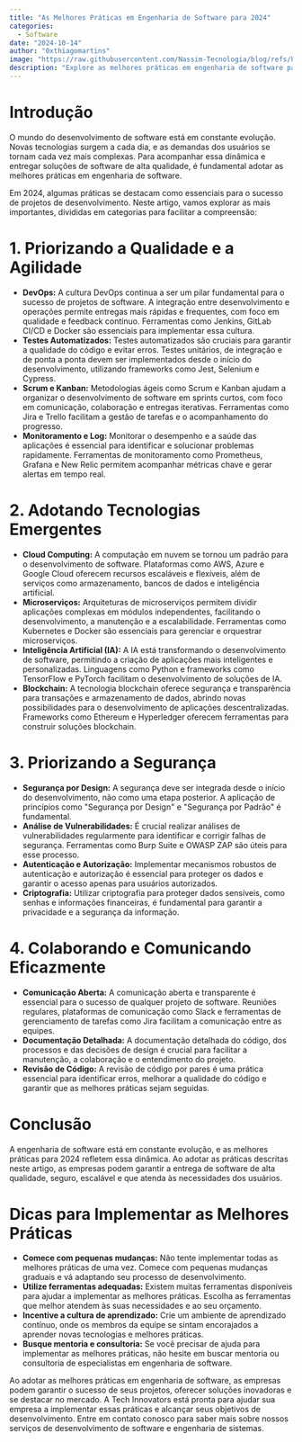```yaml
---
title: "As Melhores Práticas em Engenharia de Software para 2024"
categories: 
  - Software
date: "2024-10-14"
author: "0xthiagomartins"
image: "https://raw.githubusercontent.com/Nassim-Tecnologia/blog/refs/heads/main/assets/posts/praticas-engenharia-software/melhores-praticas.jpeg"
description: "Explore as melhores práticas em engenharia de software para 2024, incluindo DevSecOps, desenvolvimento ágil, microsserviços, IA, computação em nuvem, blockchain, RV/RA e foco na experiência do usuário."
---
```



# Introdução

O mundo do desenvolvimento de software está em constante evolução. Novas tecnologias surgem a cada dia, e as demandas dos usuários se tornam cada vez mais complexas. Para acompanhar essa dinâmica e entregar soluções de software de alta qualidade, é fundamental adotar as melhores práticas em engenharia de software.

Em 2024, algumas práticas se destacam como essenciais para o sucesso de projetos de desenvolvimento. Neste artigo, vamos explorar as mais importantes, divididas em categorias para facilitar a compreensão:

# 1. Priorizando a Qualidade e a Agilidade

* **DevOps:** A cultura DevOps continua a ser um pilar fundamental para o sucesso de projetos de software. A integração entre desenvolvimento e operações permite entregas mais rápidas e frequentes, com foco em qualidade e feedback contínuo. Ferramentas como Jenkins, GitLab CI/CD e Docker são essenciais para implementar essa cultura.
* **Testes Automatizados:** Testes automatizados são cruciais para garantir a qualidade do código e evitar erros. Testes unitários, de integração e de ponta a ponta devem ser implementados desde o início do desenvolvimento, utilizando frameworks como Jest, Selenium e Cypress.
* **Scrum e Kanban:** Metodologias ágeis como Scrum e Kanban ajudam a organizar o desenvolvimento de software em sprints curtos, com foco em comunicação, colaboração e entregas iterativas. Ferramentas como Jira e Trello facilitam a gestão de tarefas e o acompanhamento do progresso.
* **Monitoramento e Log:** Monitorar o desempenho e a saúde das aplicações é essencial para identificar e solucionar problemas rapidamente. Ferramentas de monitoramento como Prometheus, Grafana e New Relic permitem acompanhar métricas chave e gerar alertas em tempo real.

# 2. Adotando Tecnologias Emergentes

* **Cloud Computing:** A computação em nuvem se tornou um padrão para o desenvolvimento de software. Plataformas como AWS, Azure e Google Cloud oferecem recursos escaláveis e flexíveis, além de serviços como armazenamento, bancos de dados e inteligência artificial.
* **Microserviços:** Arquiteturas de microserviços permitem dividir aplicações complexas em módulos independentes, facilitando o desenvolvimento, a manutenção e a escalabilidade. Ferramentas como Kubernetes e Docker são essenciais para gerenciar e orquestrar microserviços.
* **Inteligência Artificial (IA):** A IA está transformando o desenvolvimento de software, permitindo a criação de aplicações mais inteligentes e personalizadas. Linguagens como Python e frameworks como TensorFlow e PyTorch facilitam o desenvolvimento de soluções de IA.
* **Blockchain:** A tecnologia blockchain oferece segurança e transparência para transações e armazenamento de dados, abrindo novas possibilidades para o desenvolvimento de aplicações descentralizadas. Frameworks como Ethereum e Hyperledger oferecem ferramentas para construir soluções blockchain.

# 3. Priorizando a Segurança

* **Segurança por Design:** A segurança deve ser integrada desde o início do desenvolvimento, não como uma etapa posterior. A aplicação de princípios como "Segurança por Design" e "Segurança por Padrão" é fundamental.
* **Análise de Vulnerabilidades:** É crucial realizar análises de vulnerabilidades regularmente para identificar e corrigir falhas de segurança. Ferramentas como Burp Suite e OWASP ZAP são úteis para esse processo.
* **Autenticação e Autorização:** Implementar mecanismos robustos de autenticação e autorização é essencial para proteger os dados e garantir o acesso apenas para usuários autorizados.
* **Criptografia:** Utilizar criptografia para proteger dados sensíveis, como senhas e informações financeiras, é fundamental para garantir a privacidade e a segurança da informação.

# 4. Colaborando e Comunicando Eficazmente

* **Comunicação Aberta:** A comunicação aberta e transparente é essencial para o sucesso de qualquer projeto de software. Reuniões regulares, plataformas de comunicação como Slack e ferramentas de gerenciamento de tarefas como Jira facilitam a comunicação entre as equipes.
* **Documentação Detalhada:** A documentação detalhada do código, dos processos e das decisões de design é crucial para facilitar a manutenção, a colaboração e o entendimento do projeto.
* **Revisão de Código:** A revisão de código por pares é uma prática essencial para identificar erros, melhorar a qualidade do código e garantir que as melhores práticas sejam seguidas.

# Conclusão

A engenharia de software está em constante evolução, e as melhores práticas para 2024 refletem essa dinâmica. Ao adotar as práticas descritas neste artigo, as empresas podem garantir a entrega de software de alta qualidade, seguro, escalável e que atenda às necessidades dos usuários.

# Dicas para Implementar as Melhores Práticas

* **Comece com pequenas mudanças:** Não tente implementar todas as melhores práticas de uma vez. Comece com pequenas mudanças graduais e vá adaptando seu processo de desenvolvimento.
* **Utilize ferramentas adequadas:** Existem muitas ferramentas disponíveis para ajudar a implementar as melhores práticas. Escolha as ferramentas que melhor atendem às suas necessidades e ao seu orçamento.
* **Incentive a cultura de aprendizado:** Crie um ambiente de aprendizado contínuo, onde os membros da equipe se sintam encorajados a aprender novas tecnologias e melhores práticas.
* **Busque mentoria e consultoria:** Se você precisar de ajuda para implementar as melhores práticas, não hesite em buscar mentoria ou consultoria de especialistas em engenharia de software.

Ao adotar as melhores práticas em engenharia de software, as empresas podem garantir o sucesso de seus projetos, oferecer soluções inovadoras e se destacar no mercado. A Tech Innovators está pronta para ajudar sua empresa a implementar essas práticas e alcançar seus objetivos de desenvolvimento. Entre em contato conosco para saber mais sobre nossos serviços de desenvolvimento de software e engenharia de sistemas.
